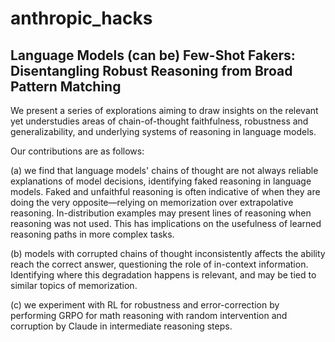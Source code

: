 # anthropic_hacks

## Language Models (can be) Few-Shot Fakers: Disentangling Robust Reasoning from Broad Pattern Matching

We present a series of explorations aiming to draw insights on the relevant yet understudies areas of chain-of-thought faithfulness, robustness and generalizability, and underlying systems of reasoning in language models. 

Our contributions are as follows: 

(a) we find that language models' chains of thought are not always reliable explanations of model decisions, identifying faked reasoning in language models. Faked and unfaithful reasoning is  often indicative of when they are doing the very opposite—relying on memorization over extrapolative reasoning. In-distribution examples may present lines of reasoning when reasoning was not used. This has implications on the usefulness of learned reasoning paths in more complex tasks.  

(b) models with corrupted chains of thought inconsistently affects the ability reach the correct answer, questioning the role of in-context information. Identifying where this degradation happens is relevant, and may be tied to similar topics of memorization. 

(c) we experiment with RL for robustness and error-correction by performing GRPO for math reasoning with random intervention and corruption by Claude in intermediate reasoning steps.
